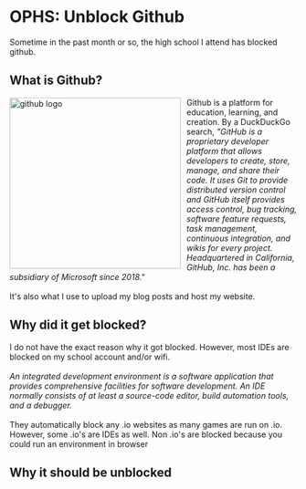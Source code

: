 # OPHS: Unblock Github
Sometime in the past month or so, the high school I attend has blocked github. 

## What is Github?
<img src="https://external-content.duckduckgo.com/iu/?u=https%3A%2F%2Fcdn.pixabay.com%2Fphoto%2F2022%2F01%2F30%2F13%2F33%2Fgithub-6980894_1280.png&f=1&nofb=1&ipt=06d5abf300b656e2f65f0a90988daa54d1c988856df3695bd57fa18fb5a69fe9&ipo=images" alt="github logo" style= "float: left; padding-right:10px" width="300"/> Github is a platform for education, learning, and creation. By a DuckDuckGo search, *"GitHub is a proprietary developer platform that allows developers to create, store, manage, and share their code. 
It uses Git to provide distributed version control and GitHub itself provides access control, bug tracking, software feature requests, task management, continuous integration, and wikis for every project. 
Headquartered in California, GitHub, Inc. has been a subsidiary of Microsoft since 2018."* <br><br>
It's also what I use to upload my blog posts and host my website. 

## Why did it get blocked?
I do not have the exact reason why it got blocked. However, most IDEs are blocked on my school account and/or wifi. <br><br>
*An integrated development environment is a software application that provides comprehensive facilities for software development. An IDE normally consists of at least a source-code editor, build automation tools, and a debugger.* <br><br>
They automatically block any .io websites as many games are run on .io. However, some .io's are IDEs as well. Non .io's are blocked because you could run an environment in browser 


## Why it should be unblocked

